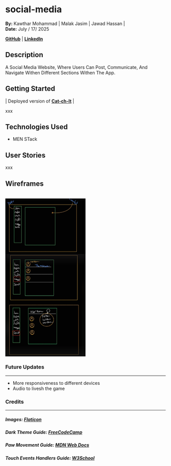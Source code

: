 <h1>
  social-media
</h1>

**By:**  Kawthar Mohammad | Malak Jasim | Jawad Hassan |<br>
**Date:** July / 17/ 2025 

**[GitHub](https://github.com/Kawthara-M)** |
**[LinkedIn](www.linkedin.com/in/kawthar-ahmad-331658361)**

## Description
A Social Media Website, Where Users Can Post, Communicate, And Navigate Withen Different Sections Withen The App.


## Getting Started
| Deployed version of **[Cat-ch-It](https://cat-ch-it.surge.sh/)** |

xxx

## Technologies Used

- MEN STack


## User Stories

xxx


## Wireframes


<br>
<img src="preview.png"  width="50%" height="auto" style="vertical-align:middle;">

<img src="preview2.png"  width="50%" height="auto" style="vertical-align:middle;">



### **Future Updates**
---

- More responsiveness to different devices
- Audio to livesh the game



### **Credits**
---
##### Images: [Flaticon](https://www.flaticon.com/search?word=cat)

##### Dark Theme Guide: [FreeCodeCamp](https://www.freecodecamp.org/news/how-to-detect-a-users-preferred-color-scheme-in-javascript-ec8ee514f1ef/)

##### Paw Movement Guide: [MDN Web Docs](https://developer.mozilla.org/en-US/docs/Web/CSS/transform-function/translateX)

##### Touch Events Handlers Guide: [W3School](https://www.w3schools.com/jsref/event_touchstart.asp)


